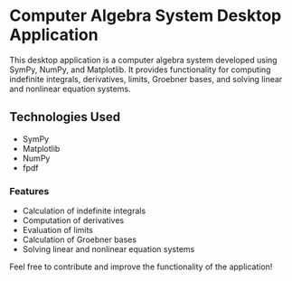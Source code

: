 # Computer Algebra System Desktop Application

This desktop application is a computer algebra system developed using SymPy, NumPy, and Matplotlib. It provides functionality for computing indefinite integrals, derivatives, limits, Groebner bases, and solving linear and nonlinear equation systems.

## Technologies Used
- SymPy
- Matplotlib
- NumPy
- fpdf

### Features
- Calculation of indefinite integrals
- Computation of derivatives
- Evaluation of limits
- Calculation of Groebner bases
- Solving linear and nonlinear equation systems

Feel free to contribute and improve the functionality of the application!
